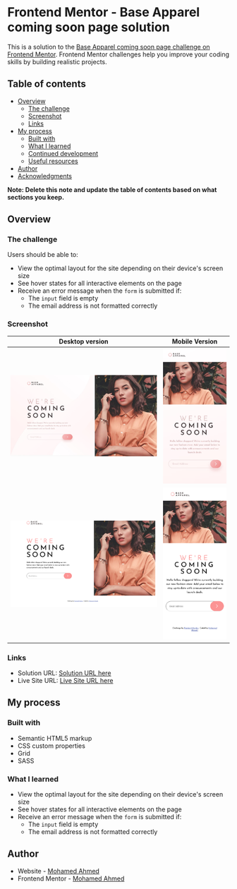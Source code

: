 # Frontend Mentor - Base Apparel coming soon page solution

This is a solution to the [Base Apparel coming soon page challenge on Frontend Mentor](https://www.frontendmentor.io/challenges/base-apparel-coming-soon-page-5d46b47f8db8a7063f9331a0). Frontend Mentor challenges help you improve your coding skills by building realistic projects.

## Table of contents

- [Overview](#overview)
  - [The challenge](#the-challenge)
  - [Screenshot](#screenshot)
  - [Links](#links)
- [My process](#my-process)
  - [Built with](#built-with)
  - [What I learned](#what-i-learned)
  - [Continued development](#continued-development)
  - [Useful resources](#useful-resources)
- [Author](#author)
- [Acknowledgments](#acknowledgments)

**Note: Delete this note and update the table of contents based on what sections you keep.**

## Overview

### The challenge

Users should be able to:

- View the optimal layout for the site depending on their device's screen size
- See hover states for all interactive elements on the page
- Receive an error message when the `form` is submitted if:
  - The `input` field is empty
  - The email address is not formatted correctly

### Screenshot

| Desktop version                                     |                   Mobile Version                   |
| --------------------------------------------------- | :------------------------------------------------: |
| ![Solution Screenshot](./design/desktop-design.jpg) | ![Solution Screenshot](./design/mobile-design.jpg) |
| ![Solution Screenshot](./Screenshot/desktop.png)    |  ![Solution Screenshot](./Screenshot/mobile.png)   |

### Links

- Solution URL: [Solution URL here](https://github.com/mnsa2020/base-apparel-coming-soon-master)
- Live Site URL: [Live Site URL here](https://mnsa2020.github.io/base-apparel-coming-soon-master/)

## My process

### Built with

- Semantic HTML5 markup
- CSS custom properties
- Grid
- SASS

### What I learned

- View the optimal layout for the site depending on their device's screen size
- See hover states for all interactive elements on the page
- Receive an error message when the `form` is submitted if:
  - The `input` field is empty
  - The email address is not formatted correctly

## Author

- Website - [Mohamed Ahmed](https://github.com/mnsa2020)
- Frontend Mentor - [Mohamed Ahmed](https://www.frontendmentor.io/profile/mnsa2020)
